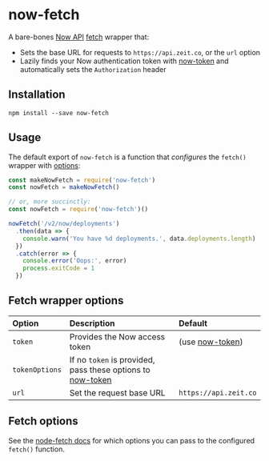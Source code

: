 # now-fetch
A bare-bones [Now API] [fetch] wrapper that:

* Sets the base URL for requests to `https://api.zeit.co`, or the `url` option
* Lazily finds your Now authentication token with [now-token] and automatically sets the `Authorization` header

## Installation
```
npm install --save now-fetch
```

## Usage
The default export of `now-fetch` is a function that _configures_ the `fetch()` wrapper with [options](#fetch-wrapper-options):

```js
const makeNowFetch = require('now-fetch')
const nowFetch = makeNowFetch()
```

```js
// or, more succinctly:
const nowFetch = require('now-fetch')()

nowFetch('/v2/now/deployments')
  .then(data => {
    console.warn('You have %d deployments.', data.deployments.length)
  })
  .catch(error => {
    console.error('Oops:', error)
    process.exitCode = 1
  })
```

## Fetch wrapper options
| Option | Description | Default |
| :----- | :---        | :---    |
| `token` | Provides the Now access token | (use [now-token]) |
| `tokenOptions` | If no `token` is provided, pass these options to [now-token] |
| `url` | Set the request base URL | `https://api.zeit.co` |

## Fetch options
See the [node-fetch docs](https://github.com/bitinn/node-fetch#options) for which options you can pass to the configured `fetch()` function.


[now-token]: https://npm.im/now-token
[now api]: https://zeit.co/api
[fetch]: https://developer.mozilla.org/en-US/docs/Web/API/WindowOrWorkerGlobalScope/fetch

